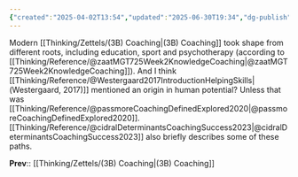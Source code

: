 ```yaml
---
{"created":"2025-04-02T13:54","updated":"2025-06-30T19:34","dg-publish":true,"dg-path":"Zettels/(3B7) Multiple Paths Led To Modern Coaching.md","permalink":"/zettels/3-b7-multiple-paths-led-to-modern-coaching/","dgPassFrontmatter":true,"noteIcon":"1"}
---
```


Modern [[Thinking/Zettels/(3B) Coaching\|(3B) Coaching]] took shape from different roots, including education, sport and psychotherapy (according to [[Thinking/Reference/@zaatMGT725Week2KnowledgeCoaching\|@zaatMGT725Week2KnowledgeCoaching]]). And I think [[Thinking/Reference/@Westergaard2017IntroductionHelpingSkills\|(Westergaard, 2017)]] mentioned an origin in human potential? Unless that was [[Thinking/Reference/@passmoreCoachingDefinedExplored2020\|@passmoreCoachingDefinedExplored2020]]. [[Thinking/Reference/@cidralDeterminantsCoachingSuccess2023\|@cidralDeterminantsCoachingSuccess2023]] also briefly describes some of these paths. 

**Prev**:: [[Thinking/Zettels/(3B) Coaching\|(3B) Coaching]]


